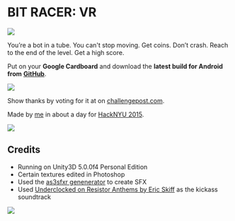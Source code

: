BIT RACER: VR
=============
![](https://github.com/drfuzzyness/BitRacerVR/blob/master/Marketing/menu.gif?raw=true)

You’re a bot in a tube. You can't stop moving. Get coins. Don’t crash. Reach to the end of the level. Get a high score.

Put on your **Google Cardboard** and download the **latest build for Android from** [**GitHub**](https://github.com/drfuzzyness/BitRacerVR/raw/master/Builds/BitRacerVR.apk).

![](https://github.com/drfuzzyness/BitRacerVR/blob/master/Marketing/goal.gif?raw=true)

Show thanks by voting for it at on [challengepost.com](http://challengepost.com/software/bitracervr).

Made by [me](http://matthewconto.com) in about a day for [HackNYU 2015](http://hacknyu.org/).

![](https://github.com/drfuzzyness/BitRacerVR/blob/master/Marketing/ship-destroy.gif?raw=true)


## Credits
- Running on Unity3D 5.0.0f4 Personal Edition
- Certain textures edited in Photoshop
- Used the [as3sfxr genenerator](http://www.superflashbros.net/as3sfxr/) to create SFX
- Used [Underclocked on Resistor Anthems by Eric Skiff](http://ericskiff.com/music/) as the kickass soundtrack

![](https://github.com/drfuzzyness/BitRacerVR/blob/master/Marketing/win.gif?raw=true)